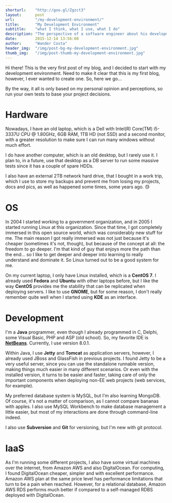 ```yaml
---
shorturl:    "http://goo.gl/Zgzct3"
layout:      post
url:         "/my-development-environment/"
title:       "My Development Environment"
subtitle:    "what I think, what I use, what I do"
description: "The perspective of a software engineer about his development environment."
date:        2015-12-14 13:56:00
author:      "Wander Costa"
header_img:  "/img/post-bg-my-development-environment.jpg"
thumb_img:   "/img/post-thumb-my-development-environment.jpg"
---
```


Hi there! This is the very first post of my blog, and I decided to start with my development environment. Need to make it clear that this is my first blog, however, I ever wanted to create one. So, here we go...<!--more-->

By the way, it all is only based on my personal opinion and perceptions, so run your own tests to base your project decisions.

# Hardware

Nowadays, I have an old laptop, which is a Dell with Intel(R) Core(TM) i5-3337U CPU @ 1.80GHz, 6GB RAM, 1TB HD (not SSD) and a second monitor, with a greater resolution to make sure I can run many windows without much effort.

I do have another computer, which is an old desktop, but I rarely use it. I plan to, in a future, use that desktop as a DB server to run some massive tests since it has a couple of spare HDDs.

I also have an external 2TB network hard drive, that I bought in a work trip, which I use to store my backups and prevent me from losing my projects, docs and pics, as well as happened some times, some years ago. :sweat:

# OS

In 2004 I started working to a government organization, and in 2005 I started running Linux at this organization. Since that time, I got completely immersed in this open source world, which was considerably new stuff for me. The main reason I got really immersed was not just because it's cheaper (sometimes it's not, though), but because of the concept at all: the freedom to go deeper. I'm that kind of guy that enjoys more the path than the end... so I like to get deeper and deeper into learning to really understand and dominate it. So Linux turned out to be a good system for me.

On my current laptop, I only have Linux installed, which is a **CentOS 7**. I already used **Fedora** and **Ubuntu** with other laptops before, but I like the way **CentOS** provides me the stability that can be replicated when deploying servers. I like to use **GNOME**, but for some reason, I don't really remember quite well when I started using **KDE** as an interface.

# Development

I'm a **Java** programmer, even though I already programmed in C, Delphi, some Visual Basic, PHP and ASP (old school). So, my favorite IDE is **[NetBeans][netbeans]**. Currently, I use version 8.0.1.

Within Java, I use **Jetty** and **Tomcat** as application servers, however, I already used JBoss and GlassFish in previous projects. I found Jetty to be a very useful server, since you can use the standalone runnable version, making things much easier in many different scenarios. Or even with the installed version, it turns to be easier and faster, taking care of only the important components when deploying non-EE web projects (web services, for example).

My preferred database system is MySQL, but I'm also learning MongoDB. Of course, it's not a matter of comparison, as I cannot compare bananas with apples. I also use MySQL Workbench to make database management a little easier, but most of my interactions are done through command-line indeed.

I also use **Subversion** and **Git** for versioning, but I'm new with git protocol.

# IaaS

As I'm running some different projects, I also have some virtual machines over the internet, from Amazon AWS and also DigitalOcean. For computing, I found DigitalOcean cheaper, simpler and with excellent performance. Amazon AWS plan at the same price level has performance limitations that turn to be a pain when reached. However, for a relational database, Amazon AWS RDS performs much better if compared to a self-managed RDBS deployed with DigitalOcean.

[netbeans]:http://netbeans.org
